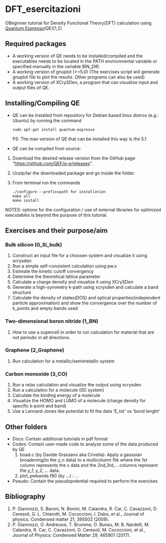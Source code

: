 # DFT_esercitazioni
OBeginner tutorial for Density Functional Theory(DFT) calculation using [Quantum Espresso](https://www.quantum-espresso.org/)(QE)[1,2]

## Required packages
* A working version of QE needs to be installed/compiled and the executables needs to be located in the PATH environmental variable or specified manually in the variable BIN_DIR.
* A working version of gnuplot (>=5.0) (The exercises script will generate gnuplot file to plot the results. Other programs can also be used)
* A working version of XCrySDen, a program that can visualize input and output files of QE.

## Installing/Compiling QE
* QE can be installed from repository for Debian based linux distros (e.g.: Ubuntu) by running the command
    ```
    sudo apt-get install quantum-espresso
    ```
    PS: The max version of QE that can be installed this way is the 5.1

* QE can be compiled from source:
 1. Download the desired release version from the GitHub page "https://github.com/QEF/q-e/releases". 
 2. Unzip/tar the downloaded package and go inside the folder.
 3. From terminal run the commands

     ```
     ./configure --prefix=path for installation
     make all
     make install
     ```

  NOTES: options for the configuration / use of external libraries for optimized executables is beyond the purpose of this tutorial.


## Exercises and their purpose/aim
### Bulk silicon (0_Si_bulk)
  1. Construct an input file for a choosen system and visualize it using xcrysden 
  2. Run a simple self-consistent calculation using pw.x
  3. Estimate the kinetic cutoff convergency
  4. Determine the theoretical lattice parameter
  5. Calculate a charge density and visualize it using XCrySDen
  6. Generate a high-symmetry k-path using xcrysden and calculate a band structure
  7. Calculate the density of states(DOS) and optical properties(independent particle approximation) and show the convergence over the number of k_points and empty bands used
### Two-dimensional boron nitride (1_BN)
  1. How to use a supercell in order to run calculation for material that are not periodic in all directions.
### Graphene (2_Graphene)
  1. Run calculation for a metallic/semimetallic system
### Carbon monoxide (3_CO)
  1. Run a relax calculation and visualize the output using xcrysden
  2. Run a calculaiton for a molecule (0D system)
  3. Calculate the binding energy of a molecule
  4. Visualize the HOMO and LUMO of a molecule (charge density for specific k-point and band)
  5. Use a Lennard-Jones like potential to fit the data 'E_tot' vs 'bond lenght'
  
## Other folders
* Docs: Contain additional tutorials in pdf format
* Codes: Contain user-made code to analyze some of the data produced by QE
  1. boad.c (by Davide Grassano aka Crivella): Apply a gaussian broadening(to the *y_n* data) to a multicolumn file where the *1st* column represents the x data and the *2nd,3rd,...* columns represent the *y_1, y_2, ...* data.
  2. plot_pwbands.f90 (by ...) : ...
* Pseudo: Contain the pseudopotential required to perform the exercises


## Bibliography
1. P. Giannozzi, S. Baroni, N. Bonini, M. Calandra, R. Car, C. Cavazzoni, D. Ceresoli, G. L. Chiarotti, M. Cococcioni, I. Dabo, et al., Journal of physics: Condensed matter 21, 395502 (2009).
2. P. Giannozzi, O. Andreussi, T. Brumme, O. Bunau, M. B. Nardelli, M. Calandra, R. Car, C. Cavazzoni, D. Ceresoli, M. Cococcioni, et al., Journal of Physics: Condensed Matter 29, 465901 (2017).
